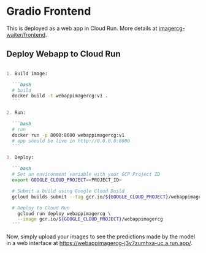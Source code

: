# Gradio Frontend
This is deployed as a web app in Cloud Run. More details at [imagercg-waiter/frontend](https://github.com/hasibzunair/imagercg-waiter/tree/main/frontend).

## Deploy Webapp to Cloud Run

~~~markdown

1. Build image:

  ```bash
  # build
  docker build -t webappimagercg:v1 .
  ```

2. Run:

  ```bash
  # run
  docker run -p 8000:8080 webappimagercg:v1
  # app should be live in http://0.0.0.0:8000
  ```

3. Deploy:

  ```bash
  # Set an environment variable with your GCP Project ID
  export GOOGLE_CLOUD_PROJECT=<PROJECT_ID>

  # Submit a build using Google Cloud Build
  gcloud builds submit --tag gcr.io/${GOOGLE_CLOUD_PROJECT}/webappimagercg

  # Deploy to Cloud Run
    gcloud run deploy webappimagercg \
    --image gcr.io/${GOOGLE_CLOUD_PROJECT}/webappimagercg
  ```

~~~

Now, simply upload your images to see the predictions made by the model in a web interface at https://webappimagercg-j3y7zumhxa-uc.a.run.app/.
